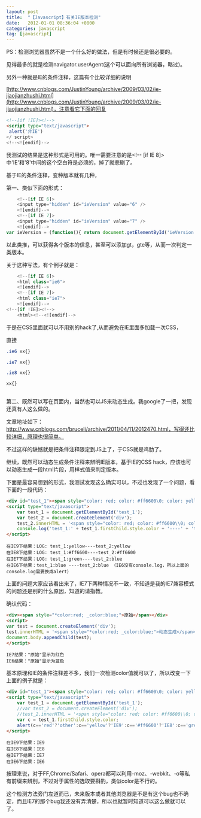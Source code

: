 ```yaml
---
layout: post
title:  "【Javascript】有关IE版本检测"
date:   2012-01-01 08:36:04 +0800
categories: javascript
tag: [javascript]
---
```

PS：检测浏览器虽然不是一个什么好的做法，但是有时候还是很必要的。

见得最多的就是检测navigator.userAgent(这个可以面向所有浏览器，略过)。

另外一种就是IE的条件注释，这篇有个比较详细的说明

[http://www.cnblogs.com/JustinYoung/archive/2009/03/02/ie-jiaojianzhushi.html](http://www.cnblogs.com/JustinYoung/archive/2009/03/02/ie-jiaojianzhushi.html)，注意看它下面的回复

```html
<!--[if !IE]><!-->
<script type="text/javascript">
 alert('非IE')
</ script>
<!--<![endif]-->
```

我测试的结果是这种形式是可用的。唯一需要注意的是<!-- [if IE 8]> 中'IE'和'8'中间的这个空白符是必须的，掉了就悲剧了。

基于IE的条件注释，变种版本就有几种，

第一、类似下面的形式：

```javascript
    <!--[if IE 6]>
    <input type="hidden" id="ieVersion" value="6" />
    <![endif]-->
    <!--[if IE 7]>
    <input type="hidden" id="ieVersion" value="7" />
    <![endif]-->
var ieVersion = (function(){ return document.getElementById('ieVersion')})();
```
以此类推，可以获得各个版本的信息，甚至可以添加gt，gte等，从而一次判定一类版本。

关于这种写法，有个例子就是：

```javascript
    <!--[if IE 6]>
    <html class="ie6">
    <![endif]-->
    <!--[if IE 7]>
    <html class="ie7">
    <![endif]-->    
<!--[if !IE]><!-->
    <html><!--<![endif]-->
```
于是在CSS里面就可以不用别的hack了,从而避免在IE里面多加载一次CSS，

直接

```css
.ie6 xx{}

.ie7 xx{}

.ie8 xx{}

xx{}
 
```

第二、既然可以写在页面内，当然也可以JS来动态生成。我google了一把，发现还真有人这么做的。

文章地址如下：http://www.cnblogs.com/bruceli/archive/2011/04/11/2012470.html，写得还比较详细，原理也很简单。

不过这样的缺憾就是把条件注释限定到JS上了，于CSS就是鸡肋了。

继续，既然可以动态生成条件注释来辨明IE版本，基于IE的CSS hack，应该也可以动态生成一段html片段，用样式值来判定版本。

下面是最容易想到的形式，我测试发现这么确实可以，不过也发现了一个问题，看下面的一段代码：

```html
<div id="test_1"><span style="color: red; color: #ff6600\0; color: yellow\9\0;  *color:green; _color:blue;">测试</span></div>
<script type="text/javascript">
    var test_1 = document.getElementById('test_1');
    var test_2 = document.createElement('div');
    test_2.innerHTML = '<span style="color: red; color: #ff6600\\0; color: yellow\\9\\0;  *color:green; _color:blue;">测试</span>';
    console.log('test_1:' + test_1.firstChild.style.color + '----' + 'test_2:' + test_2.firstChild.style.color);
</script>
```

    在IE9下结果：LOG: test_1:yellow----test_2:yellow 
    在IE8下结果：LOG: test_1:#ff6600----test_2:#ff6600 
    在IE7下结果：LOG: test_1:green----test_2:blue 
    在IE6下结果：test_1:blue ----test_2:blue （IE6没有console.log，所以上面的console.log需要换成alert）

上面的问题大家应该看出来了，IE7下两种情况不一致，不知道是我的IE7兼容模式的问题还是别的什么原因，知道的请指教。

确认代码：

```html
<div><span style="*color:red; _color:blue;">原始</span></div>
<script>
var test = document.createElement('div');
test.innerHTML = '<span style="*color:red; _color:blue;">动态生成</span>';
document.body.appendChild(test);
</script>
```

    IE7结果："原始"显示为红色
    IE6结果："原始"显示为蓝色

基本原理和IE的条件注释差不多，我们一次检测color值就可以了，所以改变一下上面的例子就是：

```html
<div id="test_1"><span style="color: red; color: #ff6600\0; color: yellow\9\0;  *color:green; _color:blue;">测试</span></div>
<script type="text/javascript">
    var test_1 = document.getElementById('test_1');
    //var test_2 = document.createElement('div');
    //test_2.innerHTML = '<span style="color: red; color: #ff6600\\0; color: yellow\\9\\0;  *color:green; _color:blue;">测试</span>';
    var c = test_1.firstChild.style.color;
    alert(c=='red'?'other':c=='yellow'?'IE9':c=='#ff6600'?'IE8':c=='green'?'IE7':'IE6');
</script>
```
    在IE9下结果：IE9
    在IE8下结果：IE8
    在IE7下结果：IE7
    在IE6下结果：IE6

按理来说，对于FF,Chrome/Safari、opera都可以利用-moz、-webkit、-o等私有前缀来辨别，不过对于属性的选取要斟酌，类似color是不行的。

这个检测方法旁门左道而已，未来版本或者其他浏览器是不是有这个bug也不确定，而且IE7的那个bug我还没有弄清楚，所以也就暂时知道可以这么做就可以了。
